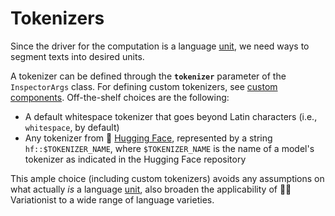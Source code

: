 # Tokenizers

Since the driver for the computation is a language [unit](https://github.com/dhfbk/variationist/tree/main/docs/units.md), we need ways to segment texts into desired units.

A tokenizer can be defined through the **`tokenizer`** parameter of the `InspectorArgs` class. For defining custom tokenizers, see [custom components](https://github.com/dhfbk/variationist/tree/main/docs/custom-components.md). Off-the-shelf choices are the following:

- A default whitespace tokenizer that goes beyond Latin characters (i.e., `whitespace`, by default)
- Any tokenizer from 🤗 [Hugging Face](https://huggingface.co/), represented by a string `hf::$TOKENIZER_NAME`, where `$TOKENIZER_NAME` is the name of a model's tokenizer as indicated in the Hugging Face repository

This ample choice (including custom tokenizers) avoids any assumptions on what actually *is* a language [unit](https://github.com/dhfbk/variationist/tree/main/docs/units.md), also broaden the applicability of 🕵️‍♀️ Variationist to a wide range of language varieties.
